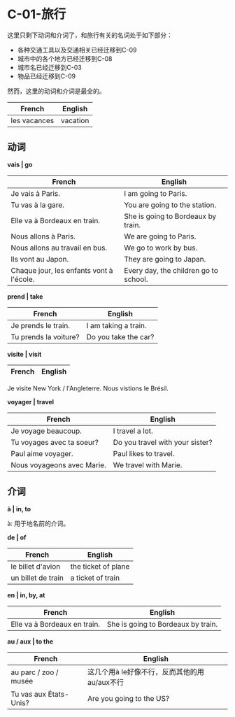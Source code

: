 ﻿# C-01-旅行

这里只剩下动词和介词了，和旅行有关的名词处于如下部分：
* 各种交通工具以及交通相关已经迁移到C-09
* 城市中的各个地方已经迁移到C-08
* 城市名已经迁移到C-03
* 物品已经迁移到C-09

然而，这里的动词和介词是最全的。

French | English
---- | ----
les vacances | vacation

## 动词

**vais | go**

French | English
---- | ----
Je vais à Paris. | I am going to Paris.
Tu vas à la gare. | You are going to the station.
Elle va à Bordeaux en train. | She is going to Bordeaux by train.
Nous allons à Paris. | We are going to Paris.
Nous allons au travail en bus. | We go to work by bus.
Ils vont au Japon. | They are going to Japan.
Chaque jour, les enfants vont à l'école. | Every day, the children go to school.

**prend | take**

French | English
---- | ----
Je prends le train. | I am taking a train.
Tu prends la voiture? | Do you take the car?

**visite | visit**

French | English
---- | ----
Je visite New York / l'Angleterre.
Nous vistions le Brésil.

**voyager | travel**

French | English
---- | ----
Je voyage beaucoup. | I travel a lot.
Tu voyages avec ta soeur? | Do you travel with your sister?
Paul aime voyager. | Paul likes to travel.
Nous voyageons avec Marie. | We travel with Marie.

## 介词

**à | in, to**

à: 用于地名前的介词。

**de | of**

French | English
---- | ----
le billet d'avion | the ticket of plane
un billet de train | a ticket of train

**en | in, by, at**

French | English
---- | ----
Elle va à Bordeaux en train. | She is going to Bordeaux by train.

**au / aux | to the**

French | English
---- | ----
au parc / zoo / musée | 这几个用à le好像不行，反而其他的用au/aux不行
Tu vas aux États-Unis? | Are you going to the US?
